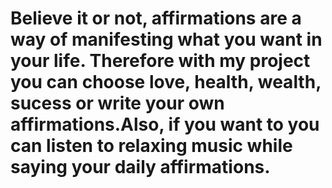 # Believe it or not, affirmations are a way of manifesting what you want in your life. Therefore with my project you can choose love, health, wealth, sucess or write your own affirmations.Also, if you want to you can listen to relaxing music while saying your daily affirmations. 